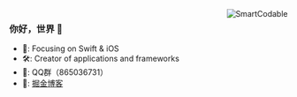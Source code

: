 <img align="right" src="https://github-readme-stats.vercel.app/api?username=iAmMccc&show_icons=true" alt="SmartCodable" />

### 你好，世界 👋

- 📌: Focusing on Swift & iOS
- 🛠️: Creator of applications and frameworks
- 💬: QQ群（865036731）
- 👀: [掘金博客](https://juejin.cn/user/1195919486232615)
